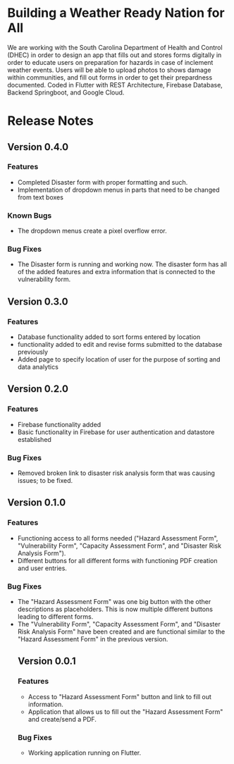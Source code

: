 <h1>Building a Weather Ready Nation for All </h1>
We are working with the South Carolina Department of Health and Control (DHEC) in order to design an app that fills out and stores forms digitally in order to educate users on preparation for hazards in case of inclement weather events. Users will be able to upload photos to shows damage within communities, and fill out forms in order to get their prepardness documented. Coded in Flutter with REST Architecture, Firebase Database, Backend Springboot, and Google Cloud.

<h1>Release Notes</h1>

<h2>Version 0.4.0</h2>
<h3>Features</h3>
<ul style - "list-style-type: square">
<li>Completed Disaster form with proper formatting and such.</li>
<li>Implementation of dropdown menus in parts that need to be changed from text boxes </li>
</ul>
<h3>Known Bugs</h3>
<ul style - "list-style-type: square">
<li> The dropdown menus create a pixel overflow error. </li>
</ul>
</ul>
<h3>Bug Fixes</h3>
<ul style - "list-style-type: square">
<li> The Disaster form is running and working now. The disaster form has all of the added features and extra information that is connected to the vulnerability form. </li>
</ul>

<h2>Version 0.3.0</h2>
<h3>Features</h3>
<ul style - "list-style-type: square">
<li>Database functionality added to sort forms entered by location</li>
<li>functionality added to edit and revise forms submitted to the database previously</li>
<li>Added page to specify location of user for the purpose of sorting and data analytics</li>
</ul>



<h2>Version 0.2.0</h2>

<h3>Features</h3>
<ul style - "list-style-type: square">
<li>Firebase functionality added</li>
<li>Basic functionality in Firebase for user authentication and datastore established</li>
</ul>
<h3>Bug Fixes</h3>
<ul style - "list-style-type: square">
<li>Removed broken link to disaster risk analysis form that was causing issues; to be fixed.</li>

</ul>

<h2>Version 0.1.0</h2>
<h3>Features</h3>
<ul style - "list-style-type: square">
<li> Functioning access to all forms needed ("Hazard Assessment Form", "Vulnerability Form", "Capacity Assessment Form", and "Disaster Risk Analysis Form").  </li>
<li> Different buttons for all different forms with functioning PDF creation and user entries. </li>
</ul>
<h3>Bug Fixes</h3>
<ul style - "list-style-type: square">
<li> The "Hazard Assessment Form" was one big button with the other descriptions as placeholders. This is now multiple different buttons leading to different forms.</li>
<li> The "Vulnerability Form", "Capacity Assessment Form", and "Disaster Risk Analysis Form"  have been created and are functional similar to the "Hazard Assessment Form" in the previous version.</li>


<h2>Version 0.0.1</h2>
<h3>Features</h3>
<ul style - "list-style-type: square">
<li>Access to "Hazard Assessment Form" button and link to fill out information.</li>
<li>Application that allows us to fill out the "Hazard Assessment Form" and create/send a PDF.</li>
</ul>
<h3>Bug Fixes</h3>
<ul style - "list-style-type: square">
<li> Working application running on Flutter.</li>
</ul>
